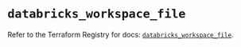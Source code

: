 # `databricks_workspace_file`

Refer to the Terraform Registry for docs: [`databricks_workspace_file`](https://registry.terraform.io/providers/databricks/databricks/1.36.1/docs/resources/workspace_file).
